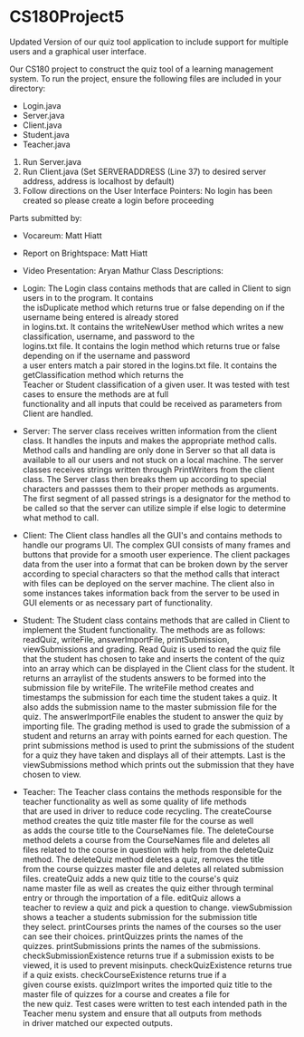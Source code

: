 # CS180Project5
Updated Version of our quiz tool application to include support for multiple users and a graphical user interface. 

Our CS180 project to construct the quiz tool of a learning management system.
To run the project, ensure the following files are included in your directory:
- Login.java
- Server.java
- Client.java
- Student.java
- Teacher.java
1. Run Server.java
2. Run Client.java (Set SERVERADDRESS (Line 37) to desired server address, address is localhost by default)
3. Follow directions on the User Interface
Pointers: No login has been created so please create a login before proceeding

Parts submitted by:
 - Vocareum: Matt Hiatt
 - Report on Brightspace: Matt Hiatt
 - Video Presentation: Aryan Mathur
Class Descriptions:


- Login: The Login class contains methods that are called in Client to sign users in to the program. It contains   
 the isDuplicate method which returns true or false depending on if the username being entered is already stored  
 in logins.txt. It contains the writeNewUser method which writes a new classification, username, and password to the  
 logins.txt file. It contains the login method which returns true or false depending on if the username and password  
 a user enters match a pair stored in the logins.txt file. It contains the getClassification method which returns the   
 Teacher or Student classification of a given user. It was tested with test cases to ensure the methods are at full  
 functionality and all inputs that could be received as parameters from Client are handled. 
 
- Server: The server class receives written information from the client class. It handles the inputs and makes the appropriate method calls. Method calls and handling
 are only done in Server so that all data is available to all our users and not stuck on a local machine. The server classes receives strings written through PrintWriters from the client class. The Server class then breaks them up according to special characters and passses them to their proper methods as arguments. The first segment of all passed strings is a designator for the method to be called so that the server can utilize simple if else logic to determine what method to call.

- Client: The Client class handles all the GUI's and contains methods to handle our programs UI. The complex GUI consists of many frames and buttons that provide for a smooth user experience. The client packages data from the user into a format that can be broken down by the server according to special characters so that the method calls that interact with files can be deployed on the server machine. The client also in some instances takes information back from the server to be used in GUI elements or as necessary part of functionality.  
   
- Student: The Student class contains methods that are called in Client to implement the Student functionality. The methods are as follows: readQuiz, writeFile,
answerImportFile, printSubmission, viewSubmissions and grading. Read Quiz is used to read the quiz file that the student has chosen to take and inserts the content
of the quiz into an array which can be displayed in the Client class for the student. It returns an arraylist of the students answers to be formed into
the submission file by writeFile. The writeFile method creates and timestamps the submission for each time the student takes a quiz. It also adds the submission
name to the master submission file for the quiz. The answerImportFile enables the student to answer the quiz by importing file. The grading method is used to grade
the submission of a student and returns an array with points earned for each question. The print submissions method is used to print the submissions of the student
for a quiz they have taken and displays all of their attempts. Last is the viewSubmissions method which prints out the submission that they have chosen to view.
   
- Teacher: The Teacher class contains the methods responsible for the teacher functionality as well as some quality of life methods  
 that are used in driver to reduce code recycling. The createCourse method creates the quiz title master file for the course as well  
 as adds the course title to the CourseNames file. The deleteCourse method delets a course from the CourseNames file and deletes all   
 files related to the course in question with help from the deleteQuiz method. The deleteQuiz method deletes a quiz, removes the title  
 from the course quizzes master file and deletes all related submission files. createQuiz adds a new quiz title to the course's quiz   
 name master file as well as creates the quiz either through terminal entry or through the importation of a file. editQuiz allows a  
 teacher to review a quiz and pick a question to change. viewSubmission shows a teacher a students submission for the submission title  
 they select. printCourses prints the names of the courses so the user can see their choices. printQuizzes prints the names of the   
 quizzes. printSubmissions prints the names of the submissions. checkSubmissionExistence returns true if a submission exists to be  
 viewed, it is used to prevent misinputs. checkQuizExistence returns true if a quiz exists. checkCourseExistence returns true if a  
 given course exists. quizImport writes the imported quiz title to the master file of quizzes for a course and creates a file for   
 the new quiz. Test cases were written to test each intended path in the Teacher menu system and ensure that all outputs from methods  
 in driver matched our expected outputs.  
